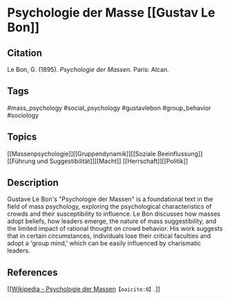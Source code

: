 # Psychologie der Masse [[Gustav Le Bon]]

## Citation

Le Bon, G. (1895). _Psychologie der Massen_. Paris: Alcan.

## Tags

#mass_psychology #social_psychology #gustavlebon #group_behavior #sociology

## Topics

[[Massenpsychologie]][[Gruppendynamik]][[Soziale Beeinflussung]][[Führung und Suggestibilität]][[Macht]]
[[Herrschaft]][[Politik]]

## Description

Gustave Le Bon's "Psychologie der Massen" is a foundational text in the field of
mass psychology, exploring the psychological characteristics of crowds and their
susceptibility to influence. Le Bon discusses how masses adopt beliefs, how
leaders emerge, the nature of mass suggestibility, and the limited impact of
rational thought on crowd behavior. His work suggests that in certain
circumstances, individuals lose their critical faculties and adopt a 'group
mind,' which can be easily influenced by charismatic leaders.

## References

[[[Wikipedia - Psychologie der Massen](https://de.wikipedia.org/wiki/Psychologie_der_Massen)&#8203;`【oaicite:0】`&#8203;.]]
